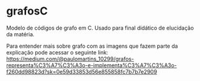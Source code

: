 # grafosC
Modelo de códigos de grafo em C. Usado para final didático de elucidação da matéria.    

Para entender mais sobre grafo com as imagens que fazem parte da explicação pode acessar o seguinte link:
https://medium.com/@paulomartins_10299/grafos-representa%C3%A7%C3%A3o-e-implementa%C3%A7%C3%A3o-f260dd98823d?sk=0e59d33853d56e855858fc7b7b7e2909

